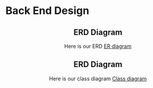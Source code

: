 # Back End Design

<div align="center">
  <h2>ERD Diagram</h2>
  <p>Here is our ERD <a href="https://drive.google.com/file/d/1c2_tKNVprqd59gwemdcmfnxYQ8jhEJom/view?usp=sharing">ER diagram</a></p>
  <h2>ERD Diagram</h2>
  <p>Here is our class diagram <a href="https://drive.google.com/file/d/1N5l8WitH5OdoMmoe4MaZQ0mn7_ZJ1tPk/view?usp=sharing">Class diagram</a></p>